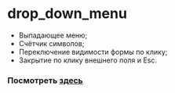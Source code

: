 # drop_down_menu
- Выпадающее меню;
- Счётчик символов;
- Переключение видимости формы по клику; 
- Закрытие по клику внешнего поля и Esc.
### Посмотреть [здесь](https://artyomusov.github.io/drop_down_menu/)
